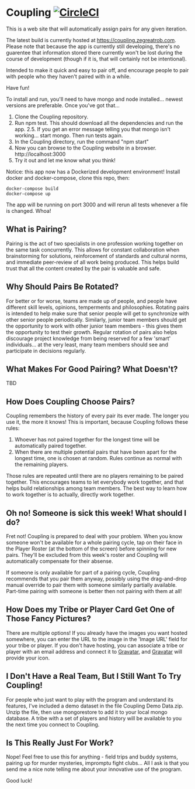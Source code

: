 Coupling [![CircleCI](https://circleci.com/gh/robertfmurdock/Coupling.svg?style=svg)](https://circleci.com/gh/robertfmurdock/Coupling)
========

This is a web site that will automatically assign pairs for any given iteration.

The latest build is currently hosted at https://coupling.zegreatrob.com. Please note that because the app is currently still developing, there's no guarentee that information stored there currently won't be lost during the course of development (though if it is, that will certainly not be intentional).  


Intended to make it quick and easy to pair off, and encourage people to pair with people who they haven't paired with in a while.

Have fun!


To install and run, you'll need to have mongo and node installed... newest versions are preferable. Once you've got that...

1. Clone the Coupling repository.
2. Run npm test. This should download all the dependencies and run the app.
2.5. If you get an error message telling you that mongo isn't working... start mongo. Then run tests again.
3. In the Coupling directory, run the command "npm start"
4. Now you can browse to the Coupling website in a browser. http://localhost:3000
5. Try it out and let me know what you think!

Notice: this app now has a Dockerized development environment! Install docker and docker-compose, clone this repo, then:

    docker-compose build
    docker-compose up

The app will be running on port 3000 and will rerun all tests whenever a file is changed. Whoa!

What is Pairing?
----------------
  Pairing is the act of two specialists in one profession working together on the same task concurrently. This allows for constant collaboration when brainstorming for solutions, reinforcement of standards and cultural norms, and immediate peer-review of all work being produced. This helps build trust that all the content created by the pair is valuable and safe.

Why Should Pairs Be Rotated?
----------------------------
  For better or for worse, teams are made up of people, and people have different skill levels, opinions, temperments and philosophies. Rotating pairs is intended to help make sure that senior people will get to synchronize with other senior people periodically. Similarly, junior team members should get the opportunity to work with other junior team members - this gives them the opportunity to test their growth. Regular rotation of pairs also helps discourage project knowledge from being reserved for a few 'smart' individuals... at the very least, many team members should see and participate in decisions regularly.

What Makes For Good Pairing? What Doesn't?
------------------------------------------

TBD


How Does Coupling Choose Pairs?
-------------------------------

Coupling remembers the history of every pair its ever made. The longer you use it, the more it knows! This is important, because Coupling follows these rules:

1. Whoever has not paired together for the longest time will be automatically paired together.
2. When there are multiple potential pairs that have been apart for the longest time, one is chosen at random. Rules continue as normal with the remaining players.

Those rules are repeated until there are no players remaining to be paired together. This encourages teams to let everybody work together, and that helps build relationships among team members. The best way to learn how to work together is to actually, directly work together.

Oh no! Someone is sick this week! What should I do?
---------------------------------------------------

Fret not! Coupling is prepared to deal with your problem. When you know someone won't be available for a whole pairing cycle, tap on their face in the Player Roster (at the bottom of the screen) before spinning for new pairs. They'll be excluded from this week's roster and Coupling will automatically compensate for their absense.

If someone is only available for part of a pairing cycle, Coupling recommends that you pair them anyway, possibly using the drag-and-drop manual override to pair them with someone similarly partially available. Part-time pairing with someone is better then not pairing with them at all!

How Does my Tribe or Player Card Get One of Those Fancy Pictures?
--------------------------------------------------------

There are multiple options! If you already have the images you want hosted somewhere, you can enter the URL to the image in the 'Image URL' field for your tribe or player. If you don't have hosting, you can associate a tribe or player with an email address and connect it to [Gravatar](http://www.gravatar.com), and [Gravatar](http://www.gravatar.com) will provide your icon.


I Don't Have a Real Team, But I Still Want To Try Coupling!
-----------------------------------------------------------

For people who just want to play with the program and understand its features, I've included a demo dataset in the file Coupling Demo Data.zip. Unzip the file, then use mongorestore to add it to your local mongo database. A tribe with a set of players and history will be available to you the next time you connect to Coupling.

Is This Really Just For Work?
-----------------------------

Nope! Feel free to use this for anything - field trips and buddy systems, pairing up for murder mysteries, impromptu fight clubs... All I ask is that you send me a nice note telling me about your innovative use of the program.

Good luck!
